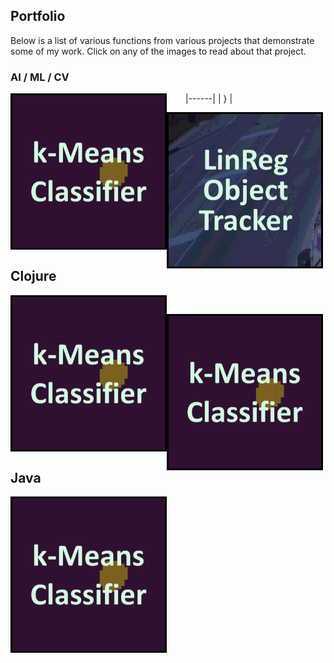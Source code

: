 ## Portfolio

Below is a list of various functions from various projects that demonstrate some of my work. Click on any of the images to read about that project.

### AI / ML / CV
|------|
| [<img align="left" width="250px" height="250px" src="images/menu_icon_k_means.gif?raw=true"/>](k_means_classifier.md)<img align="left" src="images/spacer.png?raw=true"/>[<img align="left" width="250px" height="250px" src="images/menu_linreg_tracker.gif?raw=true"/>](linreg_object_tracker.md)} |

## Clojure

[<img align="left" width="250px" height="250px" src="images/menu_icon_k_means.gif?raw=true"/>](https://github.com/csulpizi/cawfn)
<img align="left" src="images/spacer.png?raw=true"/>
[<img align="left" width="250px" height="250px" src="images/menu_icon_k_means.gif?raw=true"/>](https://github.com/csulpizi/with-redefs-x)

## Java

[<img align="left" width="250px" height="250px" src="images/menu_icon_k_means.gif?raw=true"/>](https://github.com/csulpizi/publications)
